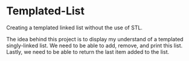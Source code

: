 # Templated-List
Creating a templated linked list without the use of STL.


The idea behind this project is to display my understand of a templated singly-linked list.
We need to be able to add, remove, and print this list.
Lastly, we need to be able to return the last item added to the list.
